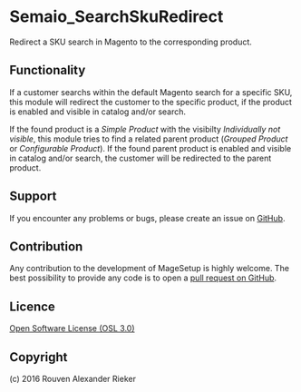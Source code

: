 Semaio_SearchSkuRedirect
========================

Redirect a SKU search in Magento to the corresponding product.

Functionality
-------------

If a customer searchs within the default Magento search for a specific SKU, this module will redirect the customer 
to the specific product, if the product is enabled and visible in catalog and/or search.

If the found product is a *Simple Product* with the visibilty *Individually not visible*, this module tries to find
a related parent product (*Grouped Product* or *Configurable Product*). If the found parent product is enabled and
visible in catalog and/or search, the customer will be redirected to the parent product.

Support
-------
If you encounter any problems or bugs, please create an issue on [GitHub](https://github.com/semaio/Magento1-SearchSkuRedirect/issues).

Contribution
------------
Any contribution to the development of MageSetup is highly welcome. The best possibility to provide any code is to open a [pull request on GitHub](https://help.github.com/articles/using-pull-requests).

Licence
-------
[Open Software License (OSL 3.0)](http://opensource.org/licenses/osl-3.0.php)

Copyright
---------
(c) 2016 Rouven Alexander Rieker
